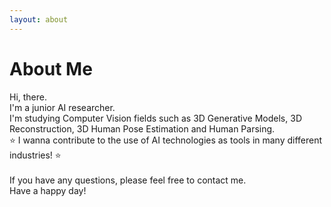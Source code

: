```yaml
---
layout: about
---
```


# About Me

Hi, there.<br/>
I'm a junior AI researcher.<br/>
I'm studying Computer Vision fields such as 3D Generative Models, 3D Reconstruction, 3D Human Pose Estimation and Human Parsing.<br/>
⭐ I wanna contribute to the use of AI technologies as tools in many different industries! ⭐<br/><br/>
If you have any questions, please feel free to contact me.<br/>
Have a happy day!

<!--
<br/>

# Career

- Second Company (2012/01 ~ )
  - Web Application Firewall
    - Developed TCP network acceleration module.
    - Developde Application User Interface.
- First Company (2011/01 ~ 2011/12)
  - VPN Development Company
  - Team Leader of VPN Development Div.

<br/> -->

<!-- # Interests

I am interested in technology trends.
I'm not afraid to learn languages, but I enjoy using Python.
I like to automate and reduce annoying things. -->
